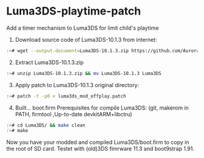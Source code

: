 # Luma3DS-playtime-patch
Add a timer mechanism to Luma3DS for limit child's playtime

1) Download source code of Luma3DS-10.1.3 from internet:
```bash
:~# wget --output-document=Luma3DS-10.1.3.zip https://github.com/AuroraWright/Luma3DS/archive/v10.1.3.zip
```

2) Extract Luma3DS-10.1.3.zip
```bash
:~# unzip Luma3DS-10.1.3.zip && mv Luma3DS-10.1.3 Luma3DS
```

3) Apply patch to Luma3DS-10.1.3 original directory:
```bash
:~# patch -t -p0 < luma3ds_mod_offplay.patch
```

4) Built... boot.firm
Prerequisites for compile Luma3DS: (git, makerom in PATH, firmtool ,Up-to-date devkitARM+libctru)
```bash
:~# cd Luma3DS/ && make clean
:~# make
```

Now you have your modded and compiled Luma3DS/boot.firm to copy in the root of SD card.
Testet with (old)3DS fimrware 11.3 and boot9strap 1.91.
